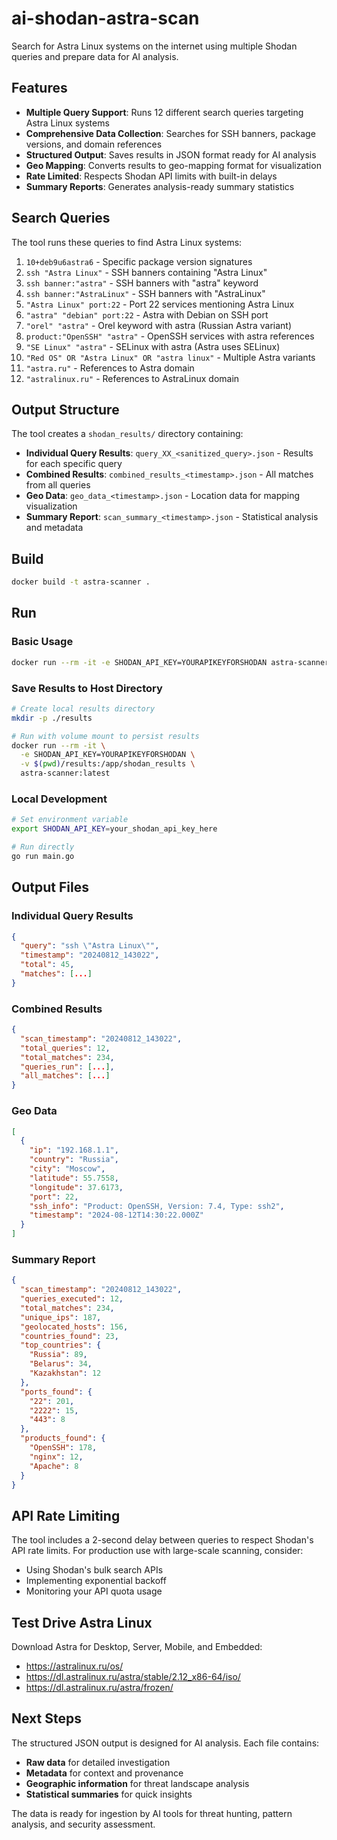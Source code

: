 # ai-shodan-astra-scan

Search for Astra Linux systems on the internet using multiple Shodan queries and prepare data for AI analysis.

## Features

- **Multiple Query Support**: Runs 12 different search queries targeting Astra Linux systems
- **Comprehensive Data Collection**: Searches for SSH banners, package versions, and domain references
- **Structured Output**: Saves results in JSON format ready for AI analysis
- **Geo Mapping**: Converts results to geo-mapping format for visualization
- **Rate Limited**: Respects Shodan API limits with built-in delays
- **Summary Reports**: Generates analysis-ready summary statistics

## Search Queries

The tool runs these queries to find Astra Linux systems:

1. `10+deb9u6astra6` - Specific package version signatures
2. `ssh "Astra Linux"` - SSH banners containing "Astra Linux"
3. `ssh banner:"astra"` - SSH banners with "astra" keyword
4. `ssh banner:"AstraLinux"` - SSH banners with "AstraLinux"
5. `"Astra Linux" port:22` - Port 22 services mentioning Astra Linux
6. `"astra" "debian" port:22` - Astra with Debian on SSH port
7. `"orel" "astra"` - Orel keyword with astra (Russian Astra variant)
8. `product:"OpenSSH" "astra"` - OpenSSH services with astra references
9. `"SE Linux" "astra"` - SELinux with astra (Astra uses SELinux)
10. `"Red OS" OR "Astra Linux" OR "astra linux"` - Multiple Astra variants
11. `"astra.ru"` - References to Astra domain
12. `"astralinux.ru"` - References to AstraLinux domain

## Output Structure

The tool creates a `shodan_results/` directory containing:

- **Individual Query Results**: `query_XX_<sanitized_query>.json` - Results for each specific query
- **Combined Results**: `combined_results_<timestamp>.json` - All matches from all queries
- **Geo Data**: `geo_data_<timestamp>.json` - Location data for mapping visualization
- **Summary Report**: `scan_summary_<timestamp>.json` - Statistical analysis and metadata

## Build

```bash
docker build -t astra-scanner .
```

## Run

### Basic Usage
```bash
docker run --rm -it -e SHODAN_API_KEY=YOURAPIKEYFORSHODAN astra-scanner:latest
```

### Save Results to Host Directory
```bash
# Create local results directory
mkdir -p ./results

# Run with volume mount to persist results
docker run --rm -it \
  -e SHODAN_API_KEY=YOURAPIKEYFORSHODAN \
  -v $(pwd)/results:/app/shodan_results \
  astra-scanner:latest
```

### Local Development
```bash
# Set environment variable
export SHODAN_API_KEY=your_shodan_api_key_here

# Run directly
go run main.go
```

## Output Files

### Individual Query Results
```json
{
  "query": "ssh \"Astra Linux\"",
  "timestamp": "20240812_143022",
  "total": 45,
  "matches": [...]
}
```

### Combined Results
```json
{
  "scan_timestamp": "20240812_143022",
  "total_queries": 12,
  "total_matches": 234,
  "queries_run": [...],
  "all_matches": [...]
}
```

### Geo Data
```json
[
  {
    "ip": "192.168.1.1",
    "country": "Russia",
    "city": "Moscow",
    "latitude": 55.7558,
    "longitude": 37.6173,
    "port": 22,
    "ssh_info": "Product: OpenSSH, Version: 7.4, Type: ssh2",
    "timestamp": "2024-08-12T14:30:22.000Z"
  }
]
```

### Summary Report
```json
{
  "scan_timestamp": "20240812_143022",
  "queries_executed": 12,
  "total_matches": 234,
  "unique_ips": 187,
  "geolocated_hosts": 156,
  "countries_found": 23,
  "top_countries": {
    "Russia": 89,
    "Belarus": 34,
    "Kazakhstan": 12
  },
  "ports_found": {
    "22": 201,
    "2222": 15,
    "443": 8
  },
  "products_found": {
    "OpenSSH": 178,
    "nginx": 12,
    "Apache": 8
  }
}
```

## API Rate Limiting

The tool includes a 2-second delay between queries to respect Shodan's API rate limits. For production use with large-scale scanning, consider:

- Using Shodan's bulk search APIs
- Implementing exponential backoff
- Monitoring your API quota usage

## Test Drive Astra Linux

Download Astra for Desktop, Server, Mobile, and Embedded:

* https://astralinux.ru/os/
* https://dl.astralinux.ru/astra/stable/2.12_x86-64/iso/
* https://dl.astralinux.ru/astra/frozen/


## Next Steps

The structured JSON output is designed for AI analysis. Each file contains:

- **Raw data** for detailed investigation
- **Metadata** for context and provenance
- **Geographic information** for threat landscape analysis
- **Statistical summaries** for quick insights

The data is ready for ingestion by AI tools for threat hunting, pattern analysis, and security assessment.